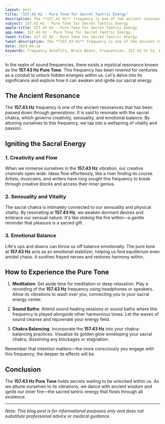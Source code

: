 ```yaml
---
layout: post
title: "157.43 Hz - Pure Tone for Secret Tantric Energy"
description: The **157.43 Hz** frequency is one of the ancient resonances that has been passed down through generations. It is said to resonate with the sacral chakra, which governs creativity, sensuality, and emotional balance.
subject: 157.43 Hz - Pure Tone for Secret Tantric Energy
apple-title: 157.43 Hz - Pure Tone for Secret Tantric Energy
app-name: 157.43 Hz - Pure Tone for Secret Tantric Energy
tweet-title: 157.43 Hz - Pure Tone for Secret Tantric Energy
tweet-description: The **157.43 Hz** frequency is one of the ancient resonances that has been passed down through generations. It is said to resonate with the sacral chakra, which governs creativity, sensuality, and emotional balance.
date: 2023-04-16
keywords: frequency benefits, Brain Beats, Frequencies, 157.43 hz hz, Brain wave entrainment, sound therapy, mercury frequency, tantric energy
---
```


In the realm of sound frequencies, there exists a mystical resonance known as the **157.43 Hz Pure Tone**. This frequency has been revered for centuries as a conduit to unlock hidden energies within us. Let's delve into its significance and explore how it can awaken and ignite our sacral energy.

## The Ancient Resonance

The **157.43 Hz** frequency is one of the ancient resonances that has been passed down through generations. It is said to resonate with the sacral chakra, which governs creativity, sensuality, and emotional balance. By attuning ourselves to this frequency, we tap into a wellspring of vitality and passion.

## Igniting the Sacral Energy

### 1. **Creativity and Flow**

When we immerse ourselves in the **157.43 Hz** vibration, our creative channels open wide. Ideas flow effortlessly, like a river finding its course. Artists, musicians, and writers have long sought this frequency to break through creative blocks and access their inner genius.

### 2. **Sensuality and Vitality**

The sacral chakra is intimately connected to our sensuality and physical vitality. By resonating at **157.43 Hz**, we awaken dormant desires and embrace our sensual nature. It's like stoking the fire within—a gentle reminder that pleasure is a sacred gift.

### 3. **Emotional Balance**

Life's ups and downs can throw us off balance emotionally. The pure tone at **157.43 Hz** acts as an emotional stabilizer, helping us find equilibrium even amidst chaos. It soothes frayed nerves and restores harmony within.

## How to Experience the Pure Tone

1. **Meditation**: Set aside time for meditation or deep relaxation. Play a recording of the **157.43 Hz** frequency using headphones or speakers. Allow its vibrations to wash over you, connecting you to your sacral energy center.

2. **Sound Baths**: Attend sound healing sessions or sound baths where this frequency is played alongside other harmonious tones. Let the waves of sound cleanse and rejuvenate your energy field.

3. **Chakra Balancing**: Incorporate the **157.43 Hz** into your chakra-balancing practices. Visualize its golden glow enveloping your sacral chakra, dissolving any blockages or stagnation.

Remember that intention matters—the more consciously you engage with this frequency, the deeper its effects will be.

## Conclusion

The **157.43 Hz Pure Tone** holds secrets waiting to be unlocked within us. As we attune ourselves to its vibrations, we dance with ancient wisdom and ignite our inner fire—the sacred tantric energy that flows through all existence.

---

*Note: This blog post is for informational purposes only and does not substitute professional advice or medical guidance.*

 
